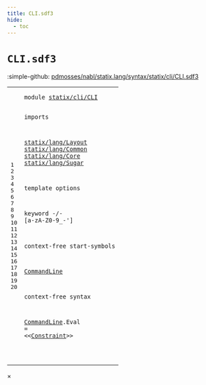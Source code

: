 ```yaml
---
title: CLI.sdf3
hide:
  - toc
---
```


# `CLI.sdf3`

:simple-github: [pdmosses/nabl/statix.lang/syntax/statix/cli/CLI.sdf3]

[pdmosses/nabl/statix.lang/syntax/statix/cli/CLI.sdf3]: https://github.com/pdmosses/nabl/blob/master/statix.lang/syntax/statix/cli/CLI.sdf3 "The source file on GitHub"

<div class="sdf3"><table class="highlighttable"><tbody><tr><td class="linenos"><div class="linenodiv"><pre><span></span>1
2
3
4
5
6
7
8
9
10
11
12
13
14
15
16
17
18
19
20
</pre></div></td>
<td class="code"><pre><code><span class="keyword">module</span> <a href="../../../StatixLang.sdf3/#statix/cli/CLI_14_3" id="statix/cli/CLI_1_8" title="Referenced at ../../../StatixLang.sdf3 line 14">statix/cli/CLI</a>

<span class="keyword">imports</span>

  <a href="../../lang/Layout.sdf3/#statix/lang/Layout_1_8" id="statix/lang/Layout_5_3" title="Defined at ../../lang/Layout.sdf3 line 1">statix/lang/Layout</a>
  <a href="../../lang/Common.sdf3/#statix/lang/Common_1_8" id="statix/lang/Common_6_3" title="Defined at ../../lang/Common.sdf3 line 1">statix/lang/Common</a>
  <a href="../../lang/Core.sdf3/#statix/lang/Core_1_8" id="statix/lang/Core_7_3" title="Defined at ../../lang/Core.sdf3 line 1">statix/lang/Core</a>
  <a href="../../lang/Sugar.sdf3/#statix/lang/Sugar_1_8" id="statix/lang/Sugar_8_3" title="Defined at ../../lang/Sugar.sdf3 line 1">statix/lang/Sugar</a>

<span class="keyword">template options</span>

  <span class="keyword">keyword</span> -/- [<span class="cons_Regular">a</span>-<span class="cons_Regular">z</span><span class="cons_Regular">A</span>-<span class="cons_Regular">Z</span><span class="cons_Regular">0</span>-<span class="cons_Regular">9</span>\_\-\']

<span class="keyword">context-free start-symbols</span>

  <a href="#CommandLine_20_3" id="CommandLine_16_3" title="Defined at line 20">CommandLine</a>

<span class="keyword">context-free syntax</span>

  <a href="#CommandLine_16_3" id="CommandLine_20_3" title="Referenced at line 16">CommandLine</a>.<span class="cons_Constructor"><span id="Eval_20_15" title="Not referenced">Eval</span></span> = &lt;&lt;<a href="../../lang/Sugar.sdf3/#Constraint_94_3" id="Constraint_20_24" title="Defined at ../../lang/Sugar.sdf3 line 94">Constraint</a>&gt;&gt;

</code></pre></td></tr></tbody></table></div>

<div id="modal">
  <div id="modal-content">
    <span id="modal-close">&times;</span>
    <h2 id="modal-h2"></h2>
    <p  id="modal-p"></p>
    <ul id="modal-ul"></ul>
  </div>
</div>
